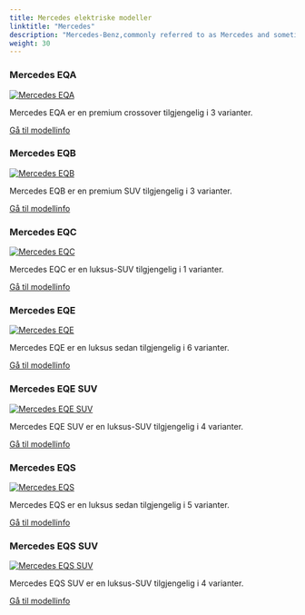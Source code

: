 ```yaml
---
title: Mercedes elektriske modeller
linktitle: "Mercedes"
description: "Mercedes-Benz,commonly referred to as Mercedes and sometimes as Benz, is a German luxury and commercial vehicle automotive brand established in 1926. By 2022, Mercedes-Benz will have battery electric vehicles (BEV) in all segments the company serves. "
weight: 30
---
```

<!-- markdownlint-disable MD033 -->
<!-- markdownlint-disable MD010 -->


<div class="container shadow p-3 mb-5 bg-body-tertiary rounded border">
<h3> Mercedes EQA</h3>
	<div class="row">
		<div class="col col-12 col-md-6">
			<a href="eqa"><img src="https://media.evkx.net/multimedia/models/mercedes/eqa/eqa_250/main_1_st.jpg" class="img-fluid" alt="Mercedes EQA" ></a>
		</div>
		<div class="col col-12 col-md-6">
<p>
Mercedes EQA er en premium crossover tilgjengelig i 3 varianter.
</p>
	<a href="eqa/" class="btn btn-outline-primary" role="button">Gå til modellinfo</a>
		</div>
	</div>
</div>
<div class="container shadow p-3 mb-5 bg-body-tertiary rounded border">
<h3> Mercedes EQB</h3>
	<div class="row">
		<div class="col col-12 col-md-6">
			<a href="eqb"><img src="https://media.evkx.net/multimedia/models/mercedes/eqb/eqb_250/main_1_st.jpg" class="img-fluid" alt="Mercedes EQB" ></a>
		</div>
		<div class="col col-12 col-md-6">
<p>
Mercedes EQB er en premium SUV tilgjengelig i 3 varianter.
</p>
	<a href="eqb/" class="btn btn-outline-primary" role="button">Gå til modellinfo</a>
		</div>
	</div>
</div>
<div class="container shadow p-3 mb-5 bg-body-tertiary rounded border">
<h3> Mercedes EQC</h3>
	<div class="row">
		<div class="col col-12 col-md-6">
			<a href="eqc"><img src="https://media.evkx.net/multimedia/models/mercedes/eqc/eqc_400_4matic/main_1_st.jpg" class="img-fluid" alt="Mercedes EQC" ></a>
		</div>
		<div class="col col-12 col-md-6">
<p>
Mercedes EQC er en luksus-SUV tilgjengelig i 1 varianter.
</p>
	<a href="eqc/" class="btn btn-outline-primary" role="button">Gå til modellinfo</a>
		</div>
	</div>
</div>
<div class="container shadow p-3 mb-5 bg-body-tertiary rounded border">
<h3> Mercedes EQE</h3>
	<div class="row">
		<div class="col col-12 col-md-6">
			<a href="eqe"><img src="https://media.evkx.net/multimedia/models/mercedes/eqe/eqe_300/main_1_st.jpg" class="img-fluid" alt="Mercedes EQE" ></a>
		</div>
		<div class="col col-12 col-md-6">
<p>
Mercedes EQE er en luksus sedan tilgjengelig i 6 varianter.
</p>
	<a href="eqe/" class="btn btn-outline-primary" role="button">Gå til modellinfo</a>
		</div>
	</div>
</div>
<div class="container shadow p-3 mb-5 bg-body-tertiary rounded border">
<h3> Mercedes EQE SUV</h3>
	<div class="row">
		<div class="col col-12 col-md-6">
			<a href="eqe_suv"><img src="https://media.evkx.net/multimedia/models/mercedes/eqe_suv/eqe_43_4matic_suv/main_1_st.jpg" class="img-fluid" alt="Mercedes EQE SUV" ></a>
		</div>
		<div class="col col-12 col-md-6">
<p>
Mercedes EQE SUV er en luksus-SUV tilgjengelig i 4 varianter.
</p>
	<a href="eqe_suv/" class="btn btn-outline-primary" role="button">Gå til modellinfo</a>
		</div>
	</div>
</div>
<div class="container shadow p-3 mb-5 bg-body-tertiary rounded border">
<h3> Mercedes EQS</h3>
	<div class="row">
		<div class="col col-12 col-md-6">
			<a href="eqs"><img src="https://media.evkx.net/multimedia/models/mercedes/eqs/eqs_450plus/main_1_st.jpg" class="img-fluid" alt="Mercedes EQS" ></a>
		</div>
		<div class="col col-12 col-md-6">
<p>
Mercedes EQS er en luksus sedan tilgjengelig i 5 varianter.
</p>
	<a href="eqs/" class="btn btn-outline-primary" role="button">Gå til modellinfo</a>
		</div>
	</div>
</div>
<div class="container shadow p-3 mb-5 bg-body-tertiary rounded border">
<h3> Mercedes EQS SUV</h3>
	<div class="row">
		<div class="col col-12 col-md-6">
			<a href="eqs_suv"><img src="https://media.evkx.net/multimedia/models/mercedes/eqs_suv/eqs_450plus_suv/main_1_st.jpg" class="img-fluid" alt="Mercedes EQS SUV" ></a>
		</div>
		<div class="col col-12 col-md-6">
<p>
Mercedes EQS SUV er en luksus-SUV tilgjengelig i 4 varianter.
</p>
	<a href="eqs_suv/" class="btn btn-outline-primary" role="button">Gå til modellinfo</a>
		</div>
	</div>
</div>
